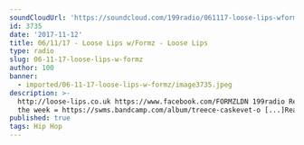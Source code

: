 ```yaml
---
soundCloudUrl: 'https://soundcloud.com/199radio/061117-loose-lips-wformz'
id: 3735
date: '2017-11-12'
title: 06/11/17 - Loose Lips w/Formz - Loose Lips
type: radio
slug: 06-11-17-loose-lips-w-formz
author: 100
banner:
  - imported/06-11-17-loose-lips-w-formz/image3735.jpeg
description: >-
  http://loose-lips.co.uk https://www.facebook.com/FORMZLDN 199radio Release of
  the week = https://swms.bandcamp.com/album/treece-caskevet-o [...]Read More...
published: true
tags: Hip Hop
---
```

